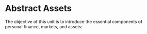 # Abstract Assets

The objective of this unit is to introduce the essential components of personal finance, markets, and assets:

<!-- * [Personal finance basics](./pfinance-basics.md). We start the course by introducing key concepts such as budgets, balance sheets, and the idea of needs versus wants that we build upon for later.
* [Most of us think about assets](./assets.md) as tangible items, e.g., cars, houses, etc. These are certainly examples of physical, tangible assets. However, assets are more general than just material items. For example, intellectual property, e.g., patents or other non-physical things such as a manufacturing process, are also assets. Thus, a more general notion of an asset is simply a flow of money; what is money? Money is an economic unit that functions as a generally recognized medium of exchange for transactional purposes in an economy. Money is an asset used to settle transactions between a buyer and a seller.  -->